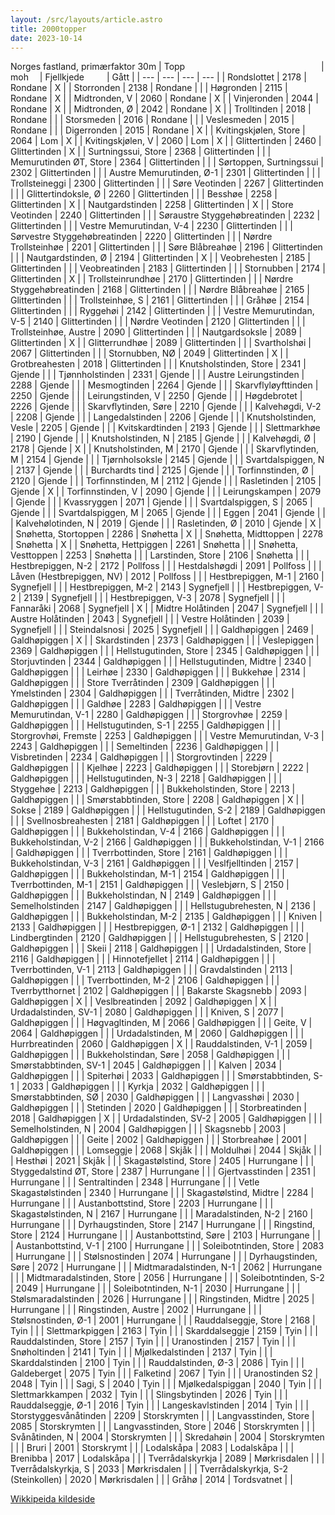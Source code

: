 ```yaml
---
layout: /src/layouts/article.astro
title: 2000topper
date: 2023-10-14
---
```

Norges fastland, primærfaktor 30m
| Topp &emsp;&emsp;&emsp;&emsp;&emsp;&emsp;&emsp;&emsp;&emsp;&emsp;&emsp;&emsp;&emsp;&emsp;&emsp; | moh&emsp; | Fjellkjede &emsp;&emsp; | Gått |
| --- | --- | --- | --- |
| Rondslottet                         | 2178 | Rondane       | X |
| Storronden                          | 2138 | Rondane       |   |
| Høgronden                           | 2115 | Rondane       | X |
| Midtronden, V                       | 2060 | Rondane       | X |
| Vinjeronden                         | 2044 | Rondane       | X |
| Midtronden, Ø                       | 2042 | Rondane       | X |
| Trolltinden                         | 2018 | Rondane       |   |
| Storsmeden                          | 2016 | Rondane       |   |
| Veslesmeden                         | 2015 | Rondane       |   |
| Digerronden                         | 2015 | Rondane       | X |
| Kvitingskjølen, Store               | 2064 | Lom           | X |
| Kvitingskjølen, V                   | 2060 | Lom           | X |
| Glittertinden                       | 2460 | Glittertinden | X |
| Surtningssui, Store                 | 2368 | Glittertinden |   |
| Memurutinden ØT, Store              | 2364 | Glittertinden |   |
| Sørtoppen, Surtningssui             | 2302 | Glittertinden |   |
| Austre Memurutinden, Ø-1            | 2301 | Glittertinden |   |
| Trollsteineggi                      | 2300 | Glittertinden |   |
| Søre Veotinden                      | 2267 | Glittertinden |   |
| Glittertindoksle, Ø                 | 2260 | Glittertinden |   |
| Besshøe                             | 2258 | Glittertinden | X |
| Nautgardstinden                     | 2258 | Glittertinden | X |
| Store Veotinden                     | 2240 | Glittertinden |   |
| Søraustre Styggehøbreatinden        | 2232 | Glittertinden |   |
| Vestre Memurutindan, V-4            | 2230 | Glittertinden |   |
| Sørvestre Styggehøbreatinden        | 2220 | Glittertinden |   |
| Nørdre Trollsteinhøe                | 2201 | Glittertinden |   |
| Søre Blåbreahøe                     | 2196 | Glittertinden |   |
| Nautgardstinden, Ø                  | 2194 | Glittertinden | X |
| Veobrehesten                        | 2185 | Glittertinden |   |
| Veobreatinden                       | 2183 | Glittertinden |   |
| Stornubben                          | 2174 | Glittertinden | X |
| Trollsteinrundhøe                   | 2170 | Glittertinden |   |
| Nørdre Styggehøbreatinden           | 2168 | Glittertinden |   |
| Nørdre Blåbreahøe                   | 2165 | Glittertinden |   |
| Trollsteinhøe, S                    | 2161 | Glittertinden |   |
| Gråhøe                              | 2154 | Glittertinden |   |
| Ryggehøi                            | 2142 | Glittertinden |   |
| Vestre Memurutindan, V-5            | 2140 | Glittertinden |   |
| Nørdre Veotinden                    | 2120 | Glittertinden |   |
| Trollsteinhøe, Austre               | 2090 | Glittertinden |   |
| Nautgardsoksle                      | 2089 | Glittertinden | X |
| Glitterrundhøe                      | 2089 | Glittertinden |   |
| Svartholshøi                        | 2067 | Glittertinden |   |
| Stornubben, NØ                      | 2049 | Glittertinden | X |
| Grotbreahesten                      | 2018 | Glittertinden |   |
| Knutsholstinden, Store              | 2341 | Gjende        |   |
| Tjønnholstinden                     | 2331 | Gjende        |   |
| Austre Leirungstinden               | 2288 | Gjende        |   |
| Mesmogtinden                        | 2264 | Gjende        |   |
| Skarvflyløyfttinden                 | 2250 | Gjende        |   |
| Leirungstinden, V                   | 2250 | Gjende        |   |
| Høgdebrotet                         | 2226 | Gjende        |   |
| Skarvflytinden, Søre                | 2210 | Gjende        |   |
| Kalvehøgdi, V-2                     | 2208 | Gjende        |   |
| Langedalstinden                     | 2206 | Gjende        |   |
| Knutsholstinden, Vesle              | 2205 | Gjende        |   |
| Kvitskardtinden                     | 2193 | Gjende        |   |
| Slettmarkhøe                        | 2190 | Gjende        |   |
| Knutsholstinden, N                  | 2185 | Gjende        |   |
| Kalvehøgdi, Ø                       | 2178 | Gjende        | X |
| Knutsholstinden, M                  | 2170 | Gjende        |   |
| Skarvflytinden, M                   | 2154 | Gjende        |   |
| Tjørnholsoksle                      | 2145 | Gjende        |   |
| Svartdalspiggen, N                  | 2137 | Gjende        |   |
| Burchardts tind                     | 2125 | Gjende        |   |
| Torfinnstinden, Ø                   | 2120 | Gjende        |   |
| Torfinnstinden, M                   | 2112 | Gjende        |   |
| Rasletinden                         | 2105 | Gjende        | X |
| Torfinnstinden, V                   | 2090 | Gjende        |   |
| Leirungskampen                      | 2079 | Gjende        |   |
| Kvassryggen                         | 2071 | Gjende        |   |
| Svartdalspiggen, S                  | 2065 | Gjende        |   |
| Svartdalspiggen, M                  | 2065 | Gjende        |   |
| Eggen                               | 2041 | Gjende        |   |
| Kalvehølotinden, N                  | 2019 | Gjende        |   |
| Rasletinden, Ø                      | 2010 | Gjende        | X |
| Snøhetta, Stortoppen                | 2286 | Snøhetta      | X |
| Snøhetta, Midttoppen                | 2278 | Snøhetta      | X |
| Snøhetta, Hettpiggen                | 2261 | Snøhetta      |   |
| Snøhetta, Vesttoppen                | 2253 | Snøhetta      |   |
| Larstinden, Store                   | 2106 | Snøhetta      |   |
| Hestbrepiggen, N-2                  | 2172 | Pollfoss      |   |
| Hestdalshøgdi                       | 2091 | Pollfoss      |   |
| Låven (Hestbrepiggen, NV)           | 2012 | Pollfoss      |   |
| Hestbrepiggen, M-1                  | 2160 | Sygnefjell    |   |
| Hestbrepiggen, M-2                  | 2143 | Sygnefjell    |   |
| Hestbrepiggen, V-2                  | 2139 | Sygnefjell    |   |
| Hestbrepiggen, V-3                  | 2078 | Sygnefjell    |   |
| Fannaråki                           | 2068 | Sygnefjell    | X |
| Midtre Holåtinden                   | 2047 | Sygnefjell    |   |
| Austre Holåtinden                   | 2043 | Sygnefjell    |   |
| Vestre Holåtinden                   | 2039 | Sygnefjell    |   |
| Steindalsnosi                       | 2025 | Sygnefjell    |   |
| Galdhøpiggen                        | 2469 | Galdhøpiggen  | X |
| Skardstinden                        | 2373 | Galdhøpiggen  |   |
| Veslepiggen                         | 2369 | Galdhøpiggen  |   |
| Hellstugutinden, Store              | 2345 | Galdhøpiggen  |   |
| Storjuvtinden                       | 2344 | Galdhøpiggen  |   |
| Hellstugutinden, Midtre             | 2340 | Galdhøpiggen  |   |
| Leirhøe                             | 2330 | Galdhøpiggen  |   |
| Bukkehøe                            | 2314 | Galdhøpiggen  |   |
| Store Tverråtinden                  | 2309 | Galdhøpiggen  |   |
| Ymelstinden                         | 2304 | Galdhøpiggen  |   |
| Tverråtinden, Midtre                | 2302 | Galdhøpiggen  |   |
| Galdhøe                             | 2283 | Galdhøpiggen  |   |
| Vestre Memurutindan, V-1            | 2280 | Galdhøpiggen  |   |
| Storgrovhøe                         | 2259 | Galdhøpiggen  |   |
| Hellstugutinden, S-1                | 2255 | Galdhøpiggen  |   |
| Storgrovhøi, Fremste                | 2253 | Galdhøpiggen  |   |
| Vestre Memurutindan, V-3            | 2243 | Galdhøpiggen  |   |
| Semeltinden                         | 2236 | Galdhøpiggen  |   |
| Visbretinden                        | 2234 | Galdhøpiggen  |   |
| Storgrovtinden                      | 2229 | Galdhøpiggen  |   |
| Kjelhøe                             | 2223 | Galdhøpiggen  |   |
| Storebjørn                          | 2222 | Galdhøpiggen  |   |
| Hellstugutinden, N-3                | 2218 | Galdhøpiggen  |   |
| Styggehøe                           | 2213 | Galdhøpiggen  |   |
| Bukkeholstinden, Store              | 2213 | Galdhøpiggen  |   |
| Smørstabbtinden, Store              | 2208 | Galdhøpiggen  | X |
| Sokse                               | 2189 | Galdhøpiggen  |   |
| Hellstugutinden, S-2                | 2189 | Galdhøpiggen  |   |
| Svellnosbreahesten                  | 2181 | Galdhøpiggen  |   |
| Loftet                              | 2170 | Galdhøpiggen  |   |
| Bukkeholstindan, V-4                | 2166 | Galdhøpiggen  |   |
| Bukkeholstindan, V-2                | 2166 | Galdhøpiggen  |   |
| Bukkeholstindan, V-1                | 2166 | Galdhøpiggen  |   |
| Tverrbottinden, Store               | 2161 | Galdhøpiggen  |   |
| Bukkeholstindan, V-3                | 2161 | Galdhøpiggen  |   |
| Veslfjelltinden                     | 2157 | Galdhøpiggen  |   |
| Bukkeholstindan, M-1                | 2154 | Galdhøpiggen  |   |
| Tverrbottinden, M-1                 | 2151 | Galdhøpiggen  |   |
| Veslebjørn, S                       | 2150 | Galdhøpiggen  |   |
| Bukkeholstindan, N                  | 2149 | Galdhøpiggen  |   |
| Semelholstinden                     | 2147 | Galdhøpiggen  |   |
| Hellstugubrehesten, N               | 2136 | Galdhøpiggen  |   |
| Bukkeholstindan, M-2                | 2135 | Galdhøpiggen  |   |
| Kniven                              | 2133 | Galdhøpiggen  |   |
| Hestbrepiggen, Ø-1                  | 2132 | Galdhøpiggen  |   |
| Lindbergtinden                      | 2120 | Galdhøpiggen  |   |
| Hellstugubrehesten, S               | 2120 | Galdhøpiggen  |   |
| Skeii                               | 2118 | Galdhøpiggen  |   |
| Urdadalstinden, Store               | 2116 | Galdhøpiggen  |   |
| Hinnotefjellet                      | 2114 | Galdhøpiggen  |   |
| Tverrbottinden, V-1                 | 2113 | Galdhøpiggen  |   |
| Gravdalstinden                      | 2113 | Galdhøpiggen  |   |
| Tverrbottinden, M-2                 | 2106 | Galdhøpiggen  |   |
| Tverrbytthornet                     | 2102 | Galdhøpiggen  |   |
| Bakarste Skagsnebb                  | 2093 | Galdhøpiggen  | X |
| Veslbreatinden                      | 2092 | Galdhøpiggen  | X |
| Urdadalstinden, SV-1                | 2080 | Galdhøpiggen  |   |
| Kniven, S                           | 2077 | Galdhøpiggen  |   |
| Høgvagltinden, M                    | 2066 | Galdhøpiggen  |   |
| Geite, V                            | 2064 | Galdhøpiggen  |   |
| Urdadalstinden, M                   | 2060 | Galdhøpiggen  |   |
| Hurrbreatinden                      | 2060 | Galdhøpiggen  | X |
| Rauddalstinden, V-1                 | 2059 | Galdhøpiggen  |   |
| Bukkeholstindan, Søre               | 2058 | Galdhøpiggen  |   |
| Smørstabbtinden, SV-1               | 2045 | Galdhøpiggen  |   |
| Kalven                              | 2034 | Galdhøpiggen  |   |
| Spiterhøi                           | 2033 | Galdhøpiggen  |   |
| Smørstabbtinden, S-1                | 2033 | Galdhøpiggen  |   |
| Kyrkja                              | 2032 | Galdhøpiggen  |   |
| Smørstabbtinden, SØ                 | 2030 | Galdhøpiggen  |   |
| Langvasshøi                         | 2030 | Galdhøpiggen  |   |
| Stetinden                           | 2020 | Galdhøpiggen  |   |
| Storbreatinden                      | 2018 | Galdhøpiggen  | X |
| Urdadalstinden, SV-2                | 2005 | Galdhøpiggen  |   |
| Semelholstinden, N                  | 2004 | Galdhøpiggen  |   |
| Skagsnebb                           | 2003 | Galdhøpiggen  |   |
| Geite                               | 2002 | Galdhøpiggen  |   |
| Storbreahøe                         | 2001 | Galdhøpiggen  |   |
| Lomseggje                           | 2068 | Skjåk         |   |
| Moldulhøi                           | 2044 | Skjåk         |   | 
| Hesthøi                             | 2021 | Skjåk         |   |
| Skagastølstind, Store               | 2405 | Hurrungane    |   |
| Styggedalstind ØT, Store            | 2387 | Hurrungane    |   |
| Gjertvasstinden                     | 2351 | Hurrungane    |   |
| Sentraltinden                       | 2348 | Hurrungane    |   |
| Vetle Skagastølstinden              | 2340 | Hurrungane    |   |
| Skagastølstind, Midtre              | 2284 | Hurrungane    |   |
| Austanbottstind, Store              | 2203 | Hurrungane    |   |
| Skagastølstinden, N                 | 2167 | Hurrungane    |   |
| Maradalstinden, N-2                 | 2160 | Hurrungane    |   |
| Dyrhaugstinden, Store               | 2147 | Hurrungane    |   |
| Ringstind, Store                    | 2124 | Hurrungane    |   |
| Austanbottstind, Søre               | 2103 | Hurrungane    |   |
| Austanbottstind, V-1                | 2100 | Hurrungane    |   |
| Soleibotntinden, Store              | 2083 | Hurrungane    |   |
| Stølsnostinden                      | 2074 | Hurrungane    |   |
| Dyrhaugstinden, Søre                | 2072 | Hurrungane    |   |
| Midtmaradalstinden, N-1             | 2062 | Hurrungane    |   |
| Midtmaradalstinden, Store           | 2056 | Hurrungane    |   |
| Soleibotntinden, S-2                | 2049 | Hurrungane    |   |
| Soleibotntinden, N-1                | 2030 | Hurrungane    |   |
| Stølsmaradalstinden                 | 2026 | Hurrungane    |   |
| Ringstinden, Midtre                 | 2025 | Hurrungane    |   |
| Ringstinden, Austre                 | 2002 | Hurrungane    |   |
| Stølsnostinden, Ø-1                 | 2001 | Hurrungane    |   |
| Rauddalseggje, Store                | 2168 | Tyin          |   |
| Slettmarkpiggen                     | 2163 | Tyin          |   |
| Skarddalseggje                      | 2159 | Tyin          |   |
| Rauddalstinden, Store               | 2157 | Tyin          |   |
| Uranostinden                        | 2157 | Tyin          |   |
| Snøholtinden                        | 2141 | Tyin          |   |
| Mjølkedalstinden                    | 2137 | Tyin          |   |
| Skarddalstinden                     | 2100 | Tyin          |   |
| Rauddalstinden, Ø-3                 | 2086 | Tyin          |   |
| Galdeberget                         | 2075 | Tyin          |   |
| Falketind                           | 2067 | Tyin          |   |
| Uranostinden S2                     | 2048 | Tyin          |   |
| Sagi, S                             | 2040 | Tyin          |   |
| Mjølkedalspiggan                    | 2040 | Tyin          |   |
| Slettmarkkampen                     | 2032 | Tyin          |   |
| Slingsbytinden                      | 2026 | Tyin          |   |
| Rauddalseggje, Ø-1                  | 2016 | Tyin          |   |
| Langeskavlstinden                   | 2014 | Tyin          |   |
| Storstyggesvånåtinden               | 2209 | Storskrymten  |   |
| Langvasstinden, Store               | 2085 | Storskrymten  |   |
| Langvasstinden, Store               | 2046 | Storskrymten  |   |
| Svånåtinden, N                      | 2004 | Storskrymten  |   |
| Skredahøin                          | 2004 | Storskrymten  |   |
| Bruri                               | 2001 | Storskrymt    |   |
| Lodalskåpa                          | 2083 | Lodalskåpa    |   |
| Brenibba                            | 2017 | Lodalskåpa    |   |
| Tverrådalskyrkja                    | 2089 | Mørkrisdalen  |   |
| Tverrådalskyrkja, S                 | 2033 | Mørkrisdalen  |   |
| Tverrådalskyrkja, S-2 (Steinkollen) | 2020 | Mørkrisdalen  |   |
| Gråhø                               | 2014 | Tordsvatnet   |   |

[Wikkipeida kildeside](https://no.wikipedia.org/wiki/Liste_over_fjelltopper_i_Norge_med_prim%C3%A6rfaktor_30_meter_pluss)